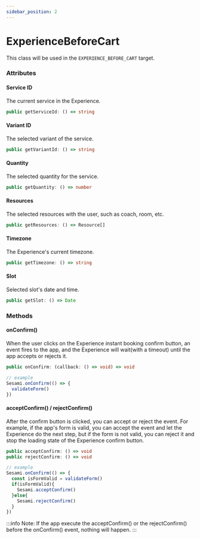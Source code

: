 ```yaml
---
sidebar_position: 2
---
```


# ExperienceBeforeCart
This class will be used in the `EXPERIENCE_BEFORE_CART` target.

### Attributes

#### Service ID
The current service in the Experience.

```ts
public getServiceId: () => string
```

#### Variant ID
The selected variant of the service.

```ts
public getVariantId: () => string
```

#### Quantity
The selected quantity for the service.

```ts
public getQuantity: () => number
```

#### Resources
The selected resources with the user, such as coach, room, etc.

```ts
public getResources: () => Resource[]
```

#### Timezone
The Experience's current timezone.

```ts
public getTimezone: () => string
```

#### Slot
Selected slot's date and time.

```ts
public getSlot: () => Date
```

### Methods

#### onConfirm()
When the user clicks on the Experience instant booking confirm button, an event fires to the app, and the Experience will wait(with a timeout) until the app accepts or rejects it.

```ts
public onConfirm: (callback: () => void) => void

// example
Sesami.onConfirm(() => {
  validateForm()
})
```

#### acceptConfirm() / rejectConfirm()
After the confirm button is clicked, you can accept or reject the event. For example, if the app's form is valid, you can accept the event and let the Experience do the next step, but if the form is not valid, you can reject it and stop the loading state of the Experience confirm button.

```ts
public acceptConfirm: () => void
public rejectConfirm: () => void

// example
Sesami.onConfirm(() => {
  const isFormValid = validateForm()
  if(isFormValid){
    Sesami.acceptConfirm()
  }else{
    Sesami.rejectConfirm()
  }
})
```

:::info
Note: If the app execute the acceptConfirm() or the rejectConfirm() before the onConfirm() event, nothing will happen.
:::
